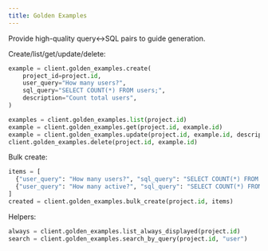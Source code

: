 ```yaml
---
title: Golden Examples
---
```


Provide high-quality query↔SQL pairs to guide generation.

Create/list/get/update/delete:
```python
example = client.golden_examples.create(
    project_id=project.id,
    user_query="How many users?",
    sql_query="SELECT COUNT(*) FROM users;",
    description="Count total users",
)

examples = client.golden_examples.list(project.id)
example = client.golden_examples.get(project.id, example.id)
example = client.golden_examples.update(project.id, example.id, description="Updated")
client.golden_examples.delete(project.id, example.id)
```

Bulk create:
```python
items = [
  {"user_query": "How many users?", "sql_query": "SELECT COUNT(*) FROM users;"},
  {"user_query": "How many active?", "sql_query": "SELECT COUNT(*) FROM users WHERE active=true;"},
]
created = client.golden_examples.bulk_create(project.id, items)
```

Helpers:
```python
always = client.golden_examples.list_always_displayed(project.id)
search = client.golden_examples.search_by_query(project.id, "user")
```


